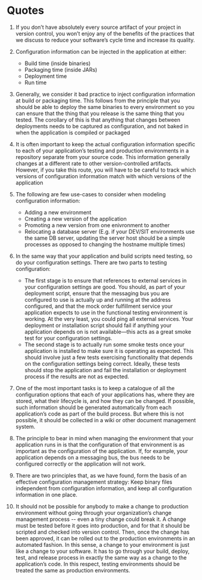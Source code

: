 # Quotes

1. If you don’t have absolutely every source artifact of your project in version control, you won’t enjoy any of the benefits of the practices that we discuss to reduce your software’s cycle time and increase its quality.
2. Configuration information can be injected in the application at either:

   * Build time (inside binaries)
   * Packaging time (inside JARs)
   * Deployment time
   * Run time
3. Generally, we consider it bad practice to inject configuration information at build or packaging time. This follows from the principle that you should be able to deploy the same binaries to every environment so you can ensure that the thing that you release is the same thing that you tested. The corollary of this is that anything that changes between deployments needs to be captured as configuration, and not baked in when the application is compiled or packaged
4. It is often important to keep the actual configuration information specific to each of your application’s testing and production environments in a repository separate from your source code. This information generally changes at a different rate to other version-controlled artifacts. However, if you take this route, you will have to be careful to track which versions of configuration information match with which versions of the application
5. The following are few use-cases to consider when modeling configuration information:
   * Adding a new environment
   * Creating a new version of the application
   * Promoting a new version from one enivronment to another
   * Relocating a database server (E.g. if your DEV/SIT environments use the same DB server, updating the server host should be a simple processes as opposed to changing the hostname multiple times)
6. In the same way that your application and build scripts need testing, so do your configuration settings. There are two parts to testing configuration:
	* The first stage is to ensure that references to external services in your configuration settings are good. You should, as part of your deployment script, ensure that the messaging bus you are configured to use is actually up and running at the address configured, and that the mock order fulfillment service your application expects to use in the functional testing environment is working. At the very least, you could ping all external services. Your deployment or installation script should fail if anything your application depends on is not available—this acts as a great smoke test for your configuration settings.
	* The second stage is to actually run some smoke tests once your application is installed to make sure it is operating as expected. This should involve just a few tests exercising functionality that depends on the configuration settings being correct. Ideally, these tests should stop the application and fail the installation or deployment process if the results are not as expected.
7. One of the most important tasks is to keep a catalogue of all the configuration options that each of your applications has, where they are stored, what their lifecycle is, and how they can be changed. If possible, such information should be generated automatically from each application’s code as part of the build process. But where this is not possible, it should be collected in a wiki or other document management system.
8. The principle to bear in mind when managing the environment that your application runs in is that the configuration of that environment is as important as the configuration of the application. If, for example, your application depends on a messaging bus, the bus needs to be configured correctly or the application will not work.
9. There are two principles that, as we have found, form the basis of an effective configuration management strategy: Keep binary files independent from configuration information, and keep all configuration information in one place.
10. It should not be possible for anybody to make a change to production environment without going through your organization’s change management process -- even a tiny change could break it. A change must be tested before it goes into production, and for that it should be scripted and checked into version control. Then, once the change has been approved, it can be rolled out to the production environments in an automated fashion. In this sense, a change to your environment is just like a change to your software. It has to go through your build, deploy, test, and release process in exactly the same way as a change to the application’s code. In this respect, testing environments should be treated the same as production environments.
